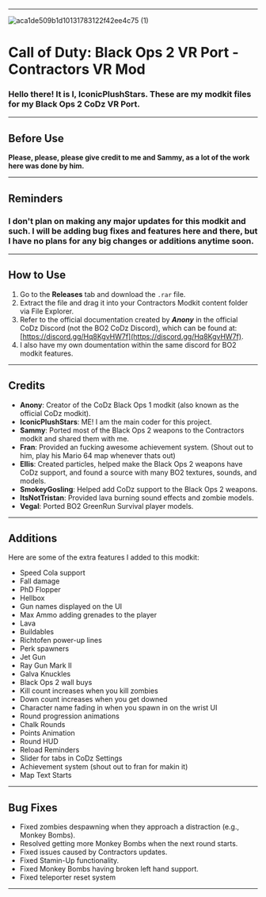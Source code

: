 
---
![aca1de509b1d10131783122f42ee4c75 (1)](https://github.com/user-attachments/assets/6da605af-cdd1-4c91-92cd-9adbb30d5710)

# Call of Duty: Black Ops 2 VR Port - Contractors VR Mod

### Hello there! It is I, IconicPlushStars. These are my modkit files for my Black Ops 2 CoDz VR Port.

---

## Before Use
**Please, please, please give credit to me and Sammy, as a lot of the work here was done by him.**

---

## Reminders

### I don't plan on making any major updates for this modkit and such. I will be adding bug fixes and features here and there, but I have no plans for any big changes or additions anytime soon.

---

## How to Use
1. Go to the **Releases** tab and download the `.rar` file.  
2. Extract the file and drag it into your Contractors Modkit content folder via File Explorer.  
3. Refer to the official documentation created by ***Anony*** in the official CoDz Discord (not the BO2 CoDz Discord), which can be found at: [https://discord.gg/Hq8KgvHW7f](https://discord.gg/Hq8KgvHW7f).  
4. I also have my own doumentation within the same discord for BO2 modkit features.
---

## Credits
- **Anony**: Creator of the CoDz Black Ops 1 modkit (also known as the official CoDz modkit).  
- **IconicPlushStars**: ME! I am the main coder for this project.
- **Sammy**: Ported most of the Black Ops 2 weapons to the Contractors modkit and shared them with me.
- **Fran**: Provided an fucking awesome achievement system. (Shout out to him, play his Mario 64 map whenever thats out)
- **Ellis**: Created particles, helped make the Black Ops 2 weapons have CoDz support, and found a source with many BO2 textures, sounds, and models.  
- **SmokeyGosling**: Helped add CoDz support to the Black Ops 2 weapons.  
- **ItsNotTristan**: Provided lava burning sound effects and zombie models.  
- **Vegal**: Ported BO2 GreenRun Survival player models.  

---

## Additions
Here are some of the extra features I added to this modkit:  
- Speed Cola support  
- Fall damage  
- PhD Flopper  
- Hellbox  
- Gun names displayed on the UI  
- Max Ammo adding grenades to the player  
- Lava  
- Buildables  
- Richtofen power-up lines  
- Perk spawners  
- Jet Gun  
- Ray Gun Mark II  
- Galva Knuckles  
- Black Ops 2 wall buys  
- Kill count increases when you kill zombies  
- Down count increases when you get downed
- Character name fading in when you spawn in on the wrist UI
- Round progression animations
- Chalk Rounds
- Points Animation
- Round HUD
- Reload Reminders
- Slider for tabs in CoDz Settings
- Achievement system (shout out to fran for makin it)
- Map Text Starts
 
---

## Bug Fixes
- Fixed zombies despawning when they approach a distraction (e.g., Monkey Bombs).  
- Resolved getting more Monkey Bombs when the next round starts.  
- Fixed issues caused by Contractors updates.  
- Fixed Stamin-Up functionality.  
- Fixed Monkey Bombs having broken left hand support.
- Fixed teleporter reset system
  
---
